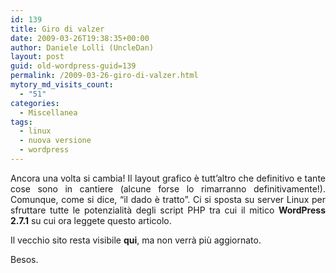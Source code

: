 ```yaml
---
id: 139
title: Giro di valzer
date: 2009-03-26T19:38:35+00:00
author: Daniele Lolli (UncleDan)
layout: post
guid: old-wordpress-guid=139
permalink: /2009-03-26-giro-di-valzer.html
mytory_md_visits_count:
  - "51"
categories:
  - Miscellanea
tags:
  - linux
  - nuova versione
  - wordpress
---
```

<p style="text-align: justify;">
  Ancora una volta si cambia! Il layout grafico è tutt&#8217;altro che definitivo e tante cose sono in cantiere (alcune forse lo rimarranno definitivamente!). Comunque, come si dice, &#8220;il dado è tratto&#8221;. Ci si sposta su server Linux per sfruttare tutte le potenzialità degli script PHP tra cui il mitico <strong>WordPress 2.7.1</strong> su cui ora leggete questo articolo.
</p>

<p style="text-align: justify;">
  Il vecchio sito resta visibile <strong>qui</strong>, ma non verrà più aggiornato.
</p>

<p style="text-align: justify;">
  Besos.
</p>